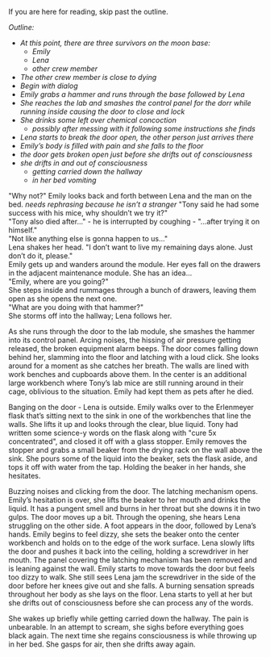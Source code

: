 If you are here for reading, skip past the outline.

*Outline:*

* *At this point, there are three survivors on the moon base:* 
  * *Emily*
  * *Lena*
  * *other crew member*
* *The other crew member is close to dying*
* *Begin with dialog*
* *Emily grabs a hammer and runs through the base followed by Lena*
* *She reaches the lab and smashes the control panel for the dorr while running inside causing the door to close and lock*
* *She drinks some left over chemical concoction* 
  * *possibly after messing with it following some instructions she finds*
* *Lena starts to break the door open, the other person just arrives there*
* *Emily’s body is filled with pain and she falls to the floor*
* *the door gets broken open just before she drifts out of consciousness*
* *she drifts in and out of consciousness* 
  * *getting carried down the hallway*
  * *in her bed vomiting*

"Why not?" Emily looks back and forth between Lena and the man on the bed. *needs rephrasing because he isn’t a stranger* "Tony said he had some success with his mice, why shouldn’t we try it?"  
"Tony also died after..." - he is interrupted by coughing - "...after trying it on himself."  
"Not like anything else is gonna happen to us..."  
Lena shakes her head. "I don’t want to live my remaining days alone. Just don’t do it, please."  
Emily gets up and wanders around the module. Her eyes fall on the drawers in the adjacent maintenance module. She has an idea...  
"Emily, where are you going?"  
She steps inside and rummages through a bunch of drawers, leaving them open as she opens the next one.  
"What are you doing with that hammer?"  
She storms off into the hallway; Lena follows her.

As she runs through the door to the lab module, she smashes the hammer into its control panel. Arcing noises, the hissing of air pressure getting released, the broken equipment alarm beeps. The door comes falling down behind her, slamming into the floor and latching with a loud click. She looks around for a moment as she catches her breath. The walls are lined with work benches and cupboards above them. In the center is an additional large workbench where Tony’s lab mice are still running around in their cage, oblivious to the situation. Emily had kept them as pets after he died.

Banging on the door - Lena is outside. Emily walks over to the Erlenmeyer flask that’s sitting next to the sink in one of the workbenches that line the walls. She lifts it up and looks through the clear, blue liquid. Tony had written some science-y words on the flask along with "cure 5x concentrated", and closed it off with a glass stopper. Emily removes the stopper and grabs a small beaker from the drying rack on the wall above the sink. She pours some of the liquid into the beaker, sets the flask aside, and tops it off with water from the tap. Holding the beaker in her hands, she hesitates.

Buzzing noises and clicking from the door. The latching mechanism opens. Emily’s hesitation is over, she lifts the beaker to her mouth and drinks the liquid. It has a pungent smell and burns in her throat but she downs it in two gulps. The door moves up a bit. Through the opening, she hears Lena struggling on the other side. A foot appears in the door, followed by Lena’s hands. Emily begins to feel dizzy, she sets the beaker onto the center workbench and holds on to the edge of the work surface. Lena slowly lifts the door and pushes it back into the ceiling, holding a screwdriver in her mouth. The panel covering the latching mechanism has been removed and is leaning against the wall. Emily starts to move towards the door but feels too dizzy to walk. She still sees Lena jam the screwdriver in the side of the door before her knees give out and she falls. A burning sensation spreads throughout her body as she lays on the floor. Lena starts to yell at her but she drifts out of consciousness before she can process any of the words.

She wakes up briefly while getting carried down the hallway. The pain is unbearable. In an attempt to scream, she sighs before everything goes black again. The next time she regains consciousness is while throwing up in her bed. She gasps for air, then she drifts away again.